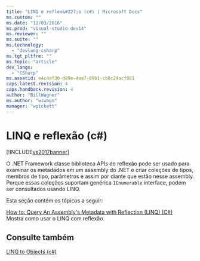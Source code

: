 ```yaml
---
title: "LINQ e reflex&#227;o (c#) | Microsoft Docs"
ms.custom: ""
ms.date: "12/03/2016"
ms.prod: "visual-studio-dev14"
ms.reviewer: ""
ms.suite: ""
ms.technology: 
  - "devlang-csharp"
ms.tgt_pltfrm: ""
ms.topic: "article"
dev_langs: 
  - "CSharp"
ms.assetid: e4c4af30-d89e-4aa7-89b1-cb8c24acf881
caps.latest.revision: 4
caps.handback.revision: 4
author: "BillWagner"
ms.author: "wiwagn"
manager: "wpickett"
---
```

# LINQ e reflex&#227;o (c#)
[!INCLUDE[vs2017banner](../../../../csharp/includes/vs2017banner.md)]

O .NET Framework classe biblioteca APIs de reflexão pode ser usado para examinar os metadados em um assembly do .NET e criar coleções de tipos, membros de tipo, parâmetros e assim por diante que estão nesse assembly. Porque essas coleções suportam genérica `IEnumerable` interface, podem ser consultados usando LINQ.  
  
 Esta seção contém os tópicos a seguir:  
  
 [How to: Query An Assembly's Metadata with Reflection \(LINQ\) \(C\#\)](../Topic/How%20to:%20Query%20An%20Assembly's%20Metadata%20with%20Reflection%20\(LINQ\)%20\(C%23\).md)  
 Mostra como usar o LINQ com reflexão.  
  
## Consulte também  
 [LINQ to Objects \(c\#\)](../../../../visual-basic/programming-guide/concepts/linq/linq-to-objects.md)